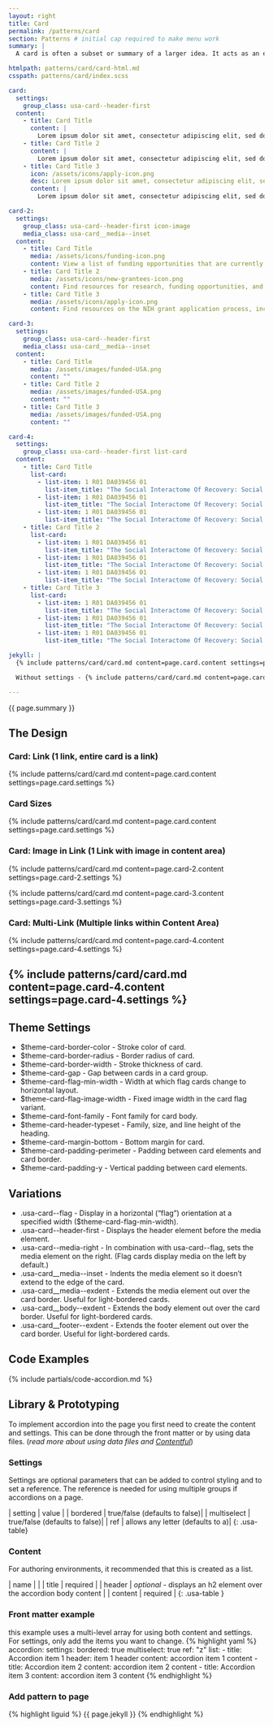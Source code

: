```yaml
---
layout: right
title: Card
permalink: /patterns/card
section: Patterns # initial cap required to make menu work
summary: |
  A card is often a subset or summary of a larger idea. It acts as an entry point to more detailed information. This summary can contain a variety of content types, such as text, images and multimedia, or buttons and links.

htmlpath: patterns/card/card-html.md
csspath: patterns/card/index.scss

card:
  settings:
    group_class: usa-card--header-first
  content:
    - title: Card Title
      content: |
        Lorem ipsum dolor sit amet, consectetur adipiscing elit, sed do eiusmod tempor incididunt ut labore et dolore magna aliqua. Ut enim ad minim veniam, quis nostrud exercitation ullamco laboris nisi ut aliquip ex ea commodo consequat.
    - title: Card Title 2
      content: |
        Lorem ipsum dolor sit amet, consectetur adipiscing elit, sed do eiusmod tempor incididunt ut labore et dolore magna aliqua. Ut enim ad minim veniam, quis nostrud exercitation ullamco laboris nisi ut aliquip ex ea commodo consequat.
    - title: Card Title 3
      icon: /assets/icons/apply-icon.png
      desc: Lorem ipsum dolor sit amet, consectetur adipiscing elit, sed do eiusmod tempor incididunt ut labore et dolore magna aliqua.
      content: |
        Lorem ipsum dolor sit amet, consectetur adipiscing elit, sed do eiusmod tempor incididunt ut labore et dolore magna aliqua. Ut enim ad minim veniam, quis nostrud exercitation ullamco laboris nisi ut aliquip ex ea commodo consequat.

card-2:
  settings:
    group_class: usa-card--header-first icon-image
    media_class: usa-card__media--inset
  content:
    - title: Card Title
      media: /assets/icons/funding-icon.png
      content: View a list of funding opportunities that are currently accepting applications.
    - title: Card Title 2
      media: /assets/icons/new-grantees-icon.png
      content: Find resources for research, funding opportunities, and workshops that may be helpful to new and early-stage investigators.
    - title: Card Title 3
      media: /assets/icons/apply-icon.png
      content: Find resources on the NIH grant application process, including application tips, forms, and instructions.

card-3:
  settings:
    group_class: usa-card--header-first
    media_class: usa-card__media--inset
  content:
    - title: Card Title
      media: /assets/images/funded-USA.png
      content: ""
    - title: Card Title 2
      media: /assets/images/funded-USA.png
      content: ""
    - title: Card Title 3
      media: /assets/images/funded-USA.png
      content: ""

card-4:
  settings:
    group_class: usa-card--header-first list-card
  content:
    - title: Card Title
      list-card:
        - list-item: 1 R01 DA039456 01
          list-item_title: "The Social Interactome Of Recovery: Social Media As Therapy Development"
        - list-item: 1 R01 DA039456 01
          list-item_title: "The Social Interactome Of Recovery: Social Media As Therapy Development"
        - list-item: 1 R01 DA039456 01
          list-item_title: "The Social Interactome Of Recovery: Social Media As Therapy Development"
    - title: Card Title 2
      list-card:
        - list-item: 1 R01 DA039456 01
          list-item_title: "The Social Interactome Of Recovery: Social Media As Therapy Development"
        - list-item: 1 R01 DA039456 01
          list-item_title: "The Social Interactome Of Recovery: Social Media As Therapy Development"
        - list-item: 1 R01 DA039456 01
          list-item_title: "The Social Interactome Of Recovery: Social Media As Therapy Development"
    - title: Card Title 3
      list-card:
        - list-item: 1 R01 DA039456 01
          list-item_title: "The Social Interactome Of Recovery: Social Media As Therapy Development"
        - list-item: 1 R01 DA039456 01
          list-item_title: "The Social Interactome Of Recovery: Social Media As Therapy Development"
        - list-item: 1 R01 DA039456 01
          list-item_title: "The Social Interactome Of Recovery: Social Media As Therapy Development"

jekyll: |
  {% include patterns/card/card.md content=page.card.content settings=page.card.settings %}

  Without settings - {% include patterns/card/card.md content=page.card.content %}

---
```

{{ page.summary }}

## The Design

### Card: Link (1 link, entire card is a link)

{% include patterns/card/card.md content=page.card.content settings=page.card.settings %}

### Card Sizes

{% include patterns/card/card.md content=page.card.content settings=page.card.settings %}

### Card: Image in Link (1 Link with image in content area)

{% include patterns/card/card.md content=page.card-2.content settings=page.card-2.settings %}

{% include patterns/card/card.md content=page.card-3.content settings=page.card-3.settings %}

### Card: Multi-Link (Multiple links within Content Area)

{% include patterns/card/card.md content=page.card-4.content settings=page.card-4.settings %}

{% include patterns/card/card.md content=page.card-4.content settings=page.card-4.settings %}
---

## Theme Settings
- $theme-card-border-color - Stroke color of card.
- $theme-card-border-radius - Border radius of card.
- $theme-card-border-width - Stroke thickness of card.
- $theme-card-gap - Gap between cards in a card group.
- $theme-card-flag-min-width - Width at which flag cards change to horizontal layout.
- $theme-card-flag-image-width - Fixed image width in the card flag variant.
- $theme-card-font-family - Font family for card body.
- $theme-card-header-typeset - Family, size, and line height of the heading.
- $theme-card-margin-bottom - Bottom margin for card.
- $theme-card-padding-perimeter - Padding between card elements and card border.
- $theme-card-padding-y - Vertical padding between card elements.

## Variations
- .usa-card--flag - Display in a horizontal (“flag”) orientation at a specified width ($theme-card-flag-min-width).
- .usa-card--header-first - Displays the header element before the media element.
- .usa-card--media-right - In combination with usa-card--flag, sets the media element on the right. (Flag cards display media on the left by default.)
- .usa-card__media--inset - Indents the media element so it doesn’t extend to the edge of the card.
- .usa-card__media--exdent - Extends the media element out over the card border. Useful for light-bordered cards.
- .usa-card__body--exdent - Extends the body element out over the card border. Useful for light-bordered cards.
- .usa-card__footer--exdent - Extends the footer element out over the card border. Useful for light-bordered cards.

## Code Examples
{% include partials/code-accordion.md %}

## Library & Prototyping
To implement accordion into the page you first need to create the content and settings. This can be done through the front matter or by using data files. (*read more about using data files and [Contentful](docs/contentful)*)

### Settings
Settings are optional parameters that can be added to control styling and to set a reference. The reference is needed for using multiple groups if accordions on a page.

| setting | value |
| bordered | true/false (defaults to false)|
| multiselect | true/false (defaults to false)|
| ref | allows any letter (defaults to a)|
{: .usa-table}

### Content
For authoring environments, it recommended that this is created as a list.

| name |  |
| title | <i class="fa-solid fa-check"></i> required |
| header | *optional* - displays an h2 element over the accordion body content |
| content | <i class="fa-solid fa-check"></i> required |
{: .usa-table }

### Front matter example
this example uses a multi-level array for using both content and settings. For settings, only add the items you want to change.
{% highlight yaml %}
accordion:
  settings:
    bordered: true
    multiselect: true
    ref: "z"
  list:
    - title: Accordion item 1
      header: item 1 header
      content: accordion item 1 content
    - title: Accordion item 2
      content: accordion item 2 content
    - title: Accordion item 3
      content: accordion item 3 content
{% endhighlight %}

### Add pattern to page
{% highlight liguid %}
  {{ page.jekyll }}
{% endhighlight %}
